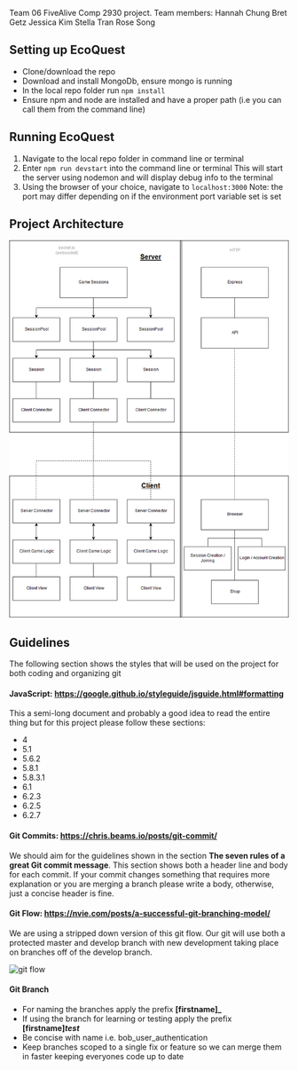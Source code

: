 Team 06 FiveAlive
Comp 2930 project. 
Team members: Hannah Chung
              Bret Getz
              Jessica Kim
              Stella Tran
              Rose Song
              
## Setting up EcoQuest
- Clone/download the repo
- Download and install MongoDb, ensure mongo is running
- In the local repo folder run `npm install`
- Ensure npm and node are installed and have a proper path (i.e you can call them from the command line)
              
## Running EcoQuest
1. Navigate to the local repo folder in command line or terminal
2. Enter `npm run devstart` into the command line or terminal
      This will start the server using nodemon and will display debug info to the terminal
3. Using the browser of your choice, navigate to `localhost:3000`
      Note: the port may differ depending on if the environment port variable set is set

## Project Architecture
![Project Architecure](https://github.com/BretGG/Team06COMP2930/blob/master/ProjectArchitecture.png)

## Guidelines
The following section shows the styles that will be used on the project for both coding and organizing git

#### JavaScript: https://google.github.io/styleguide/jsguide.html#formatting
This a semi-long document and probably a good idea to read the entire thing but for this project please
follow these sections:
- 4
- 5.1
- 5.6.2
- 5.8.1
- 5.8.3.1
- 6.1
- 6.2.3
- 6.2.5
- 6.2.7

#### Git Commits: https://chris.beams.io/posts/git-commit/
We should aim for the guidelines shown in the section **The seven rules of a great Git commit message**.
This section shows both a header line and body for each commit. If your commit changes something that
requires more explanation or you are merging a branch please write a body, otherwise, just a concise 
header is fine.

#### Git Flow: https://nvie.com/posts/a-successful-git-branching-model/ 
We are using a stripped down version of this git flow. Our git will use both a protected master and
develop branch with new development taking place on branches off of the develop branch.

![git flow](https://nvie.com/img/git-model@2x.png)

#### Git Branch
- For naming the branches apply the prefix **[firstname]_**
- If using the branch for learning or testing apply the prefix **[firstname]_test_**
- Be concise with name i.e. bob_user_authentication
- Keep branches scoped to a single fix or feature so we can merge them in faster keeping everyones code up to date


